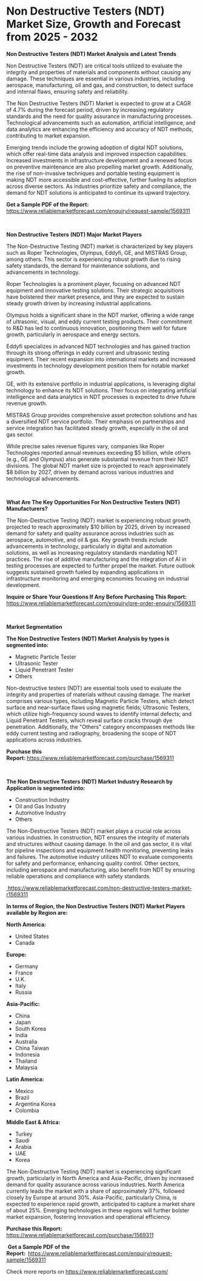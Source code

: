 <p><h1>Non Destructive Testers (NDT) Market Size, Growth and Forecast from 2025 - 2032</h1></p><p><strong>Non Destructive Testers (NDT) Market Analysis and Latest Trends</strong></p>
<p><p>Non Destructive Testers (NDT) are critical tools utilized to evaluate the integrity and properties of materials and components without causing any damage. These techniques are essential in various industries, including aerospace, manufacturing, oil and gas, and construction, to detect surface and internal flaws, ensuring safety and reliability.</p><p>The Non Destructive Testers (NDT) Market is expected to grow at a CAGR of 4.7% during the forecast period, driven by increasing regulatory standards and the need for quality assurance in manufacturing processes. Technological advancements such as automation, artificial intelligence, and data analytics are enhancing the efficiency and accuracy of NDT methods, contributing to market expansion. </p><p>Emerging trends include the growing adoption of digital NDT solutions, which offer real-time data analysis and improved inspection capabilities. Increased investments in infrastructure development and a renewed focus on preventive maintenance are also propelling market growth. Additionally, the rise of non-invasive techniques and portable testing equipment is making NDT more accessible and cost-effective, further fueling its adoption across diverse sectors. As industries prioritize safety and compliance, the demand for NDT solutions is anticipated to continue its upward trajectory.</p></p>
<p><strong>Get a Sample PDF of the Report:&nbsp;</strong> <a href="https://www.reliablemarketforecast.com/enquiry/request-sample/1569311?utm_campaign=3194&utm_medium=2&utm_source=Github&utm_content=ia&utm_term=25032025&utm_id=non-destructive-testers-ndt">https://www.reliablemarketforecast.com/enquiry/request-sample/1569311</a></p>
<p>&nbsp;</p>
<p><strong>Non Destructive Testers (NDT) Major Market Players</strong></p>
<p><p>The Non-Destructive Testing (NDT) market is characterized by key players such as Roper Technologies, Olympus, Eddyfi, GE, and MISTRAS Group, among others. This sector is experiencing robust growth due to rising safety standards, the demand for maintenance solutions, and advancements in technology.</p><p>Roper Technologies is a prominent player, focusing on advanced NDT equipment and innovative testing solutions. Their strategic acquisitions have bolstered their market presence, and they are expected to sustain steady growth driven by increasing industrial applications.</p><p>Olympus holds a significant share in the NDT market, offering a wide range of ultrasonic, visual, and eddy current testing products. Their commitment to R&D has led to continuous innovation, positioning them well for future growth, particularly in aerospace and energy sectors.</p><p>Eddyfi specializes in advanced NDT technologies and has gained traction through its strong offerings in eddy current and ultrasonic testing equipment. Their recent expansion into international markets and increased investments in technology development position them for notable market growth.</p><p>GE, with its extensive portfolio in industrial applications, is leveraging digital technology to enhance its NDT solutions. Their focus on integrating artificial intelligence and data analytics in NDT processes is expected to drive future revenue growth.</p><p>MISTRAS Group provides comprehensive asset protection solutions and has a diversified NDT service portfolio. Their emphasis on partnerships and service integration has facilitated steady growth, especially in the oil and gas sector.</p><p>While precise sales revenue figures vary, companies like Roper Technologies reported annual revenues exceeding $5 billion, while others (e.g., GE and Olympus) also generate substantial revenue from their NDT divisions. The global NDT market size is projected to reach approximately $8 billion by 2027, driven by demand across various industries and technological advancements.</p></p>
<p>&nbsp;</p>
<p><strong>What Are The Key Opportunities For Non Destructive Testers (NDT) Manufacturers?</strong></p>
<p><p>The Non-Destructive Testing (NDT) market is experiencing robust growth, projected to reach approximately $10 billion by 2025, driven by increased demand for safety and quality assurance across industries such as aerospace, automotive, and oil & gas. Key growth trends include advancements in technology, particularly in digital and automation solutions, as well as increasing regulatory standards mandating NDT practices. The rise of additive manufacturing and the integration of AI in testing processes are expected to further propel the market. Future outlook suggests sustained growth fueled by expanding applications in infrastructure monitoring and emerging economies focusing on industrial development.</p></p>
<p><strong>Inquire or Share Your Questions If Any Before Purchasing This Report:</strong> <a href="https://www.reliablemarketforecast.com/enquiry/pre-order-enquiry/1569311?utm_campaign=3194&utm_medium=2&utm_source=Github&utm_content=ia&utm_term=25032025&utm_id=non-destructive-testers-ndt">https://www.reliablemarketforecast.com/enquiry/pre-order-enquiry/1569311</a></p>
<p>&nbsp;</p>
<p><strong>Market Segmentation</strong></p>
<p><strong>The Non Destructive Testers (NDT) Market Analysis by types is segmented into:</strong></p>
<p><ul><li>Magnetic Particle Tester</li><li>Ultrasonic Tester</li><li>Liquid Penetrant Tester</li><li>Others</li></ul></p>
<p><p>Non-destructive testers (NDT) are essential tools used to evaluate the integrity and properties of materials without causing damage. The market comprises various types, including Magnetic Particle Testers, which detect surface and near-surface flaws using magnetic fields; Ultrasonic Testers, which utilize high-frequency sound waves to identify internal defects; and Liquid Penetrant Testers, which reveal surface cracks through dye penetration. Additionally, the "Others" category encompasses methods like eddy current testing and radiography, broadening the scope of NDT applications across industries.</p></p>
<p><strong>Purchase this Report:&nbsp;</strong><a href="https://www.reliablemarketforecast.com/purchase/1569311?utm_campaign=3194&utm_medium=2&utm_source=Github&utm_content=ia&utm_term=25032025&utm_id=non-destructive-testers-ndt">https://www.reliablemarketforecast.com/purchase/1569311</a></p>
<p>&nbsp;</p>
<p><strong>The Non Destructive Testers (NDT) Market Industry Research by Application is segmented into:</strong></p>
<p><ul><li>Construction Industry</li><li>Oil and Gas Industry</li><li>Automotive Industry</li><li>Others</li></ul></p>
<p><p>The Non-Destructive Testers (NDT) market plays a crucial role across various industries. In construction, NDT ensures the integrity of materials and structures without causing damage. In the oil and gas sector, it is vital for pipeline inspections and equipment health monitoring, preventing leaks and failures. The automotive industry utilizes NDT to evaluate components for safety and performance, enhancing quality control. Other sectors, including aerospace and manufacturing, also benefit from NDT by ensuring reliable operations and compliance with safety standards.</p></p>
<p><a href="https://www.reliablemarketforecast.com/non-destructive-testers-market-r1569311?utm_campaign=3194&utm_medium=2&utm_source=Github&utm_content=ia&utm_term=25032025&utm_id=non-destructive-testers-ndt">&nbsp;https://www.reliablemarketforecast.com/non-destructive-testers-market-r1569311</a></p>
<p><strong>In terms of Region, the Non Destructive Testers (NDT) Market Players available by Region are:</strong></p>
<p>
    <p> <strong> North America: </strong>
        <ul>
            <li>United States</li>
            <li>Canada</li>
        </ul>
        </p> 
    <p> <strong> Europe: </strong>
        <ul>
            <li>Germany</li>
            <li>France</li>
            <li>U.K.</li>
            <li>Italy</li>
            <li>Russia</li>
        </ul>
        </p> 
    <p> <strong> Asia-Pacific: </strong>
        <ul>
            <li>China</li>
            <li>Japan</li>
            <li>South Korea</li>
            <li>India</li>
            <li>Australia</li>
            <li>China Taiwan</li>
            <li>Indonesia</li>
            <li>Thailand</li>
            <li>Malaysia</li>
        </ul>
        </p> 
    <p> <strong> Latin America: </strong>
        <ul>
            <li>Mexico</li>
            <li>Brazil</li>
            <li>Argentina Korea</li>
            <li>Colombia</li>
        </ul>
        </p> 
    <p> <strong> Middle East & Africa: </strong>
        <ul>
            <li>Turkey</li>
            <li>Saudi</li>
            <li>Arabia</li>
            <li>UAE</li>
            <li>Korea</li>
        </ul>
    </p>
    </p>
<p><p>The Non-Destructive Testing (NDT) market is experiencing significant growth, particularly in North America and Asia-Pacific, driven by increased demand for quality assurance across various industries. North America currently leads the market with a share of approximately 37%, followed closely by Europe at around 30%. Asia-Pacific, particularly China, is expected to experience rapid growth, anticipated to capture a market share of about 25%. Emerging technologies in these regions will further bolster market expansion, fostering innovation and operational efficiency.</p></p>
<p><strong>Purchase this Report: </strong><a href="https://www.reliablemarketforecast.com/purchase/1569311?utm_campaign=3194&utm_medium=2&utm_source=Github&utm_content=ia&utm_term=25032025&utm_id=non-destructive-testers-ndt">https://www.reliablemarketforecast.com/purchase/1569311</a></p>
<p>&nbsp;<strong>Get a Sample PDF of the Report:&nbsp;&nbsp;</strong><a href="https://www.reliablemarketforecast.com/enquiry/request-sample/1569311?utm_campaign=3194&utm_medium=2&utm_source=Github&utm_content=ia&utm_term=25032025&utm_id=non-destructive-testers-ndt">https://www.reliablemarketforecast.com/enquiry/request-sample/1569311</a></p>
<p><strong></strong></p>
<p>Check more reports on <a href="https://www.reliablemarketforecast.com/?utm_campaign=3194&utm_medium=2&utm_source=Github&utm_content=ia&utm_term=25032025&utm_id=non-destructive-testers-ndt">https://www.reliablemarketforecast.com/</a></p>